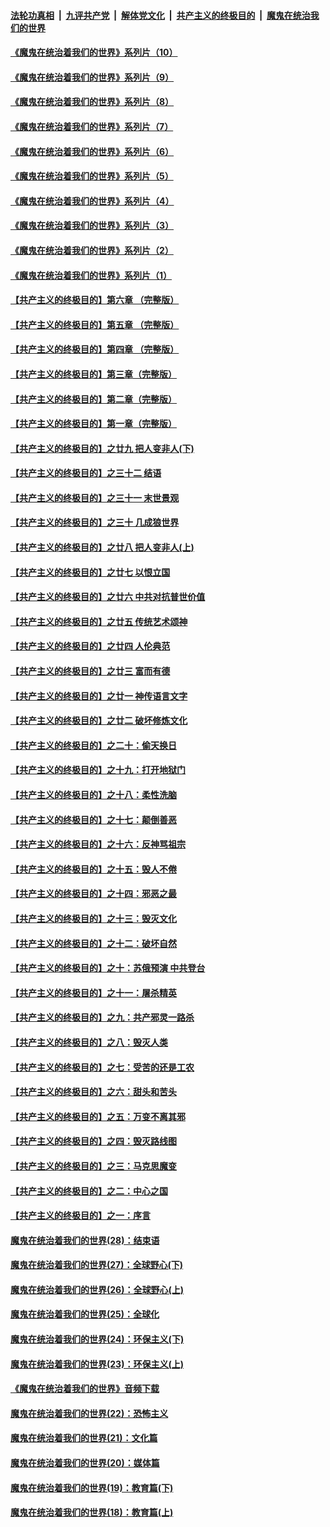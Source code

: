

####  [法轮功真相](../../../../basic/blob/master/README.md?t=08222002) &nbsp;|&nbsp; [九评共产党](../../../../9ping.md/blob/master/README.md?t=08222002) &nbsp;|&nbsp; [解体党文化](../../../../jtdwh.md/blob/master/README.md?t=08222002)  &nbsp;|&nbsp; [共产主义的终极目的](../../../../gczydzjmd.md/blob/master/README.md?t=08222002) &nbsp;|&nbsp; [魔鬼在统治我们的世界](../../../../mgztzwmdsj.md/blob/master/README.md?t=08222002) 

#### [《魔鬼在统治着我们的世界》系列片（10）](../pages/nsc422/n12292670.md?t=08222002) 

#### [《魔鬼在统治着我们的世界》系列片（9）](../pages/nsc422/n12290859.md?t=08222002) 

#### [《魔鬼在统治着我们的世界》系列片（8）](../pages/nsc422/n12287445.md?t=08222002) 

#### [《魔鬼在统治着我们的世界》系列片（7）](../pages/nsc422/n12283425.md?t=08222002) 

#### [《魔鬼在统治着我们的世界》系列片（6）](../pages/nsc422/n12282314.md?t=08222002) 

#### [《魔鬼在统治着我们的世界》系列片（5）](../pages/nsc422/n12281419.md?t=08222002) 

#### [《魔鬼在统治着我们的世界》系列片（4）](../pages/nsc422/n12274024.md?t=08222002) 

#### [《魔鬼在统治着我们的世界》系列片（3）](../pages/nsc422/n12271322.md?t=08222002) 

#### [《魔鬼在统治着我们的世界》系列片（2）](../pages/nsc422/n12269049.md?t=08222002) 

#### [《魔鬼在统治着我们的世界》系列片（1）](../pages/nsc422/n12267575.md?t=08222002) 

#### [【共产主义的终极目的】第六章 （完整版）](../pages/nsc422/n11428913.md?t=08222002) 

#### [【共产主义的终极目的】第五章 （完整版）](../pages/nsc422/n11428912.md?t=08222002) 

#### [【共产主义的终极目的】第四章 （完整版）](../pages/nsc422/n11428907.md?t=08222002) 

#### [【共产主义的终极目的】第三章（完整版）](../pages/nsc422/n11428848.md?t=08222002) 

#### [【共产主义的终极目的】第二章（完整版）](../pages/nsc422/n11428831.md?t=08222002) 

#### [【共产主义的终极目的】第一章（完整版）](../pages/nsc422/n11417651.md?t=08222002) 

#### [【共产主义的终极目的】之廿九 把人变非人(下)](../pages/nsc422/n11344140.md?t=08222002) 

#### [【共产主义的终极目的】之三十二 结语](../pages/nsc422/n11360535.md?t=08222002) 

#### [【共产主义的终极目的】之三十一 末世景观](../pages/nsc422/n11351129.md?t=08222002) 

#### [【共产主义的终极目的】之三十 几成狼世界](../pages/nsc422/n11348280.md?t=08222002) 

#### [【共产主义的终极目的】之廿八 把人变非人(上)](../pages/nsc422/n11340492.md?t=08222002) 

#### [【共产主义的终极目的】之廿七 以恨立国](../pages/nsc422/n11336944.md?t=08222002) 

#### [【共产主义的终极目的】之廿六 中共对抗普世价值](../pages/nsc422/n11324785.md?t=08222002) 

#### [【共产主义的终极目的】之廿五 传统艺术颂神](../pages/nsc422/n11296396.md?t=08222002) 

#### [【共产主义的终极目的】之廿四 人伦典范](../pages/nsc422/n11296397.md?t=08222002) 

#### [【共产主义的终极目的】之廿三 富而有德](../pages/nsc422/n11283598.md?t=08222002) 

#### [【共产主义的终极目的】之廿一 神传语言文字](../pages/nsc422/n11263265.md?t=08222002) 

#### [【共产主义的终极目的】之廿二 破坏修炼文化](../pages/nsc422/n11245728.md?t=08222002) 

#### [【共产主义的终极目的】之二十：偷天换日](../pages/nsc422/n11238846.md?t=08222002) 

#### [【共产主义的终极目的】之十九：打开地狱门](../pages/nsc422/n11206376.md?t=08222002) 

#### [【共产主义的终极目的】之十八：柔性洗脑](../pages/nsc422/n11199994.md?t=08222002) 

#### [【共产主义的终极目的】之十七：颠倒善恶](../pages/nsc422/n11179782.md?t=08222002) 

#### [【共产主义的终极目的】之十六：反神骂祖宗](../pages/nsc422/n11166798.md?t=08222002) 

#### [【共产主义的终极目的】之十五：毁人不倦](../pages/nsc422/n11166792.md?t=08222002) 

#### [【共产主义的终极目的】之十四：邪恶之最](../pages/nsc422/n11150249.md?t=08222002) 

#### [【共产主义的终极目的】之十三：毁灭文化](../pages/nsc422/n11135227.md?t=08222002) 

#### [【共产主义的终极目的】之十二：破坏自然](../pages/nsc422/n11135214.md?t=08222002) 

#### [【共产主义的终极目的】之十：苏俄预演 中共登台](../pages/nsc422/n11118424.md?t=08222002) 

#### [【共产主义的终极目的】之十一：屠杀精英](../pages/nsc422/n11118442.md?t=08222002) 

#### [【共产主义的终极目的】之九：共产邪灵一路杀](../pages/nsc422/n11114139.md?t=08222002) 

#### [【共产主义的终极目的】之八：毁灭人类](../pages/nsc422/n11108503.md?t=08222002) 

#### [【共产主义的终极目的】之七：受苦的还是工农](../pages/nsc422/n11101809.md?t=08222002) 

#### [【共产主义的终极目的】之六：甜头和苦头](../pages/nsc422/n11096971.md?t=08222002) 

#### [【共产主义的终极目的】之五：万变不离其邪](../pages/nsc422/n11091285.md?t=08222002) 

#### [【共产主义的终极目的】之四：毁灭路线图](../pages/nsc422/n11086284.md?t=08222002) 

#### [【共产主义的终极目的】之三：马克思魔变](../pages/nsc422/n11061941.md?t=08222002) 

#### [【共产主义的终极目的】之二：中心之国](../pages/nsc422/n11047728.md?t=08222002) 

#### [【共产主义的终极目的】之一：序言](../pages/nsc422/n11086077.md?t=08222002) 

#### [魔鬼在统治着我们的世界(28)：结束语](../pages/nsc422/n10936246.md?t=08222002) 

#### [魔鬼在统治着我们的世界(27)：全球野心(下)](../pages/nsc422/n10928319.md?t=08222002) 

#### [魔鬼在统治着我们的世界(26)：全球野心(上)](../pages/nsc422/n10900318.md?t=08222002) 

#### [魔鬼在统治着我们的世界(25)：全球化](../pages/nsc422/n10788205.md?t=08222002) 

#### [魔鬼在统治着我们的世界(24)：环保主义(下)](../pages/nsc422/n10695307.md?t=08222002) 

#### [魔鬼在统治着我们的世界(23)：环保主义(上)](../pages/nsc422/n10688613.md?t=08222002) 

#### [《魔鬼在统治着我们的世界》音频下载](../pages/nsc422/n10635553.md?t=08222002) 

#### [魔鬼在统治着我们的世界(22)：恐怖主义](../pages/nsc422/n10614727.md?t=08222002) 

#### [魔鬼在统治着我们的世界(21)：文化篇](../pages/nsc422/n10597706.md?t=08222002) 

#### [魔鬼在统治着我们的世界(20)：媒体篇](../pages/nsc422/n10586579.md?t=08222002) 

#### [魔鬼在统治着我们的世界(19)：教育篇(下)](../pages/nsc422/n10564808.md?t=08222002) 

#### [魔鬼在统治着我们的世界(18)：教育篇(上)](../pages/nsc422/n10526970.md?t=08222002) 

